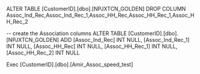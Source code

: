 ALTER TABLE [CustomerID].[dbo].[NPJXTCN_GOLDEN]
DROP COLUMN Assoc_Ind_Rec,Assoc_Ind_Rec_1,Assoc_HH_Rec,Assoc_HH_Rec_1,Assoc_HH_Rec_2

-- create the Association columns
ALTER TABLE [CustomerID].[dbo].[NPJXTCN_GOLDEN]
	ADD  [Assoc_Ind_Rec] INT NULL,
	     [Assoc_Ind_Rec_1] INT NULL,
         [Assoc_HH_Rec] INT NULL,
         [Assoc_HH_Rec_1] INT NULL,
         [Assoc_HH_Rec_2] INT NULL 

Exec [CustomerID].[dbo].[Amir_Assoc_speed_test]
